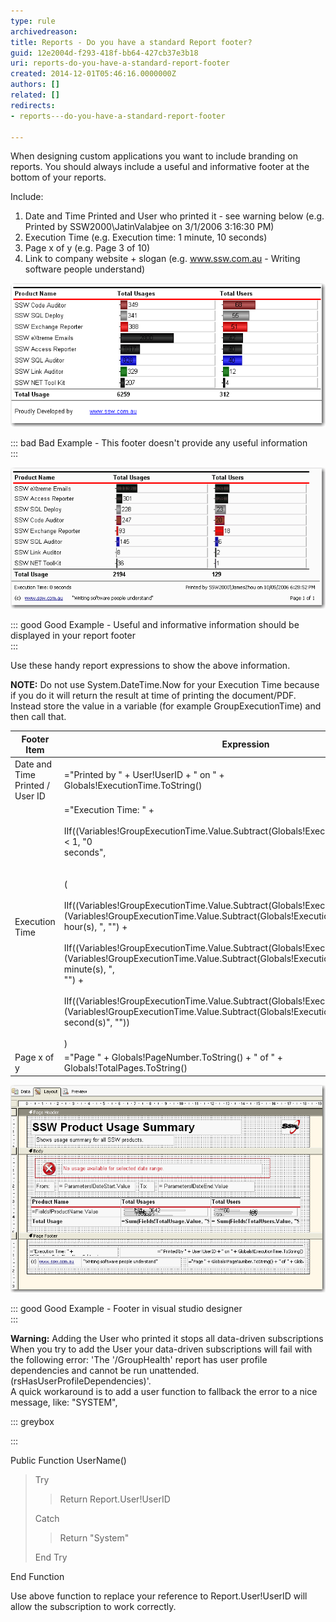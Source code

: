 ```yaml
---
type: rule
archivedreason: 
title: Reports - Do you have a standard Report footer?
guid: 12e2004d-f293-418f-bb64-427cb37e3b18
uri: reports-do-you-have-a-standard-report-footer
created: 2014-12-01T05:46:16.0000000Z
authors: []
related: []
redirects:
- reports---do-you-have-a-standard-report-footer

---
```


When designing custom applications you want to include branding on reports.                      You should always include a useful and informative footer at the bottom of your reports.

<!--endintro-->

Include:

1. Date and Time Printed and User who printed it - see warning below (e.g. Printed by SSW2000\JatinValabjee on 3/1/2006 3:16:30 PM)
2. Execution Time (e.g. Execution time: 1 minute, 10 seconds)
3. Page x of y (e.g. Page 3 of 10)
4. Link to company website + slogan  (e.g. www.ssw.com.au - Writing software people understand)


![](RSRulesBadFooter.gif)
 

::: bad
Bad Example - This footer doesn't provide any useful information  
:::



![](RSRulesGoodFooter.gif)

::: good
Good Example - Useful and informative information should be displayed in your report footer  
:::


 

Use these handy report expressions to show the above information.

**NOTE:** Do not use System.DateTime.Now for your Execution Time because if you do it will return the result at time of printing the document/PDF.  Instead store the value in a variable (for example GroupExecutionTime) and then call that.


| Footer Item | Expression | Sample Output |
| --- | --- | --- |
| Date and Time Printed / User ID | ="Printed by " + User!UserID + " on " + <br>                            Globals!ExecutionTime.ToString() | Printed by SSW2000\JatinValabjee on 3/1/2006 3:16:30 PM |
| Execution Time |                             ="Execution Time: " +<br><br>                            IIf((Variables!GroupExecutionTime.Value.Subtract(Globals!ExecutionTime).TotalSeconds &lt; 1, "0 <br>                            seconds",<br>                            <br><br>                            (<br><br>                            IIf((Variables!GroupExecutionTime.Value.Subtract(Globals!ExecutionTime).Hours &gt; 0, (Variables!GroupExecutionTime.Value.Subtract(Globals!ExecutionTime).Hours & " hour(s), ", "") +<br><br>                            IIf((Variables!GroupExecutionTime.Value.Subtract(Globals!ExecutionTime).Minutes &gt; 0, (Variables!GroupExecutionTime.Value.Subtract(Globals!ExecutionTime).Minutes & " minute(s), ", <br>                            "") +<br><br>                            IIf((Variables!GroupExecutionTime.Value.Subtract(Globals!ExecutionTime).Seconds &gt; 0, (Variables!GroupExecutionTime.Value.Subtract(Globals!ExecutionTime).Seconds & " second(s)", ""))<br><br>                            )<br>                         | Execution time: 1 minute, 10 seconds |
| Page x of y<br>                         |                             ="Page " + Globals!PageNumber.ToString() + " of " + <br>                            Globals!TotalPages.ToString() |                             Page 3 of 10 |





![](footerInDesigner.gif)

::: good
Good Example - Footer in visual studio designer  
:::


 

**Warning:** Adding the User who printed it stops all data-driven subscriptions     
When you try to add the User your data-driven subscriptions will fail with the following error:
'The '/GroupHealth' report has user profile dependencies and cannot be run unattended. (rsHasUserProfileDependencies)'.     
A quick workaround is to add a user function to fallback the error to a nice message, like: "SYSTEM",

::: greybox

:::

 Public Function UserName()


> Try
> 
> 
> > Return Report.User!UserID
> 
> 
> Catch
> 
> 
> 
> > Return "System"
> 
> 
> End Try


End Function <br>   

Use above function to replace your reference to Report.User!UserID will allow the subscription to work correctly.
